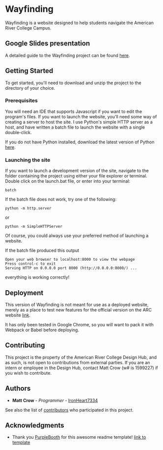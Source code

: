 # Wayfinding

Wayfinding is a website designed to help students navigate the American River College Campus.

## Google Slides presentation

A detailed guide to the Wayfinding project can be found [here](https://docs.google.com/presentation/d/14uy2DAPB68twqYutxfy9it2A-veyfG2TyEI0Ig03Pk8/edit?usp=sharing).

## Getting Started

To get started, you'll need to download and unzip the project to the directory of your choice.

### Prerequisites

You will need an IDE that supports Javascript if you want to edit the program's files.
If you want to launch the website, you'll need some way of creating a server to host the site.
I use Python's simple HTTP server as a host, and have written a batch file to launch the website with a single double-click.

If you do not have Python installed, download the latest version of Python [here](https://www.python.org/downloads/).

### Launching the site

If you want to launch a development version of the site, navigate to the folder containing the project using either your file explorer or terminal.
Double click on the launch.bat file, or enter into your terminal:

```
batch
```

If the batch file does not work, try one of the following:

```
python -m http.server
```
or
```
python -m SimpleHTTPServer
```

Of course, you could always use your preferred method of launching a website.

If the batch file produced this output
```
Open your web browser to localhost:8000 to view the webpage
Press control-c to exit
Serving HTTP on 0.0.0.0 port 8000 (http://0.0.0.0:8000/) ...
```
everything is working correctly!

## Deployment

This version of Wayfinding is not meant for use as a deployed website,
merely as a place to test new features for the official version on the ARC website [link](https://www.arc.losrios.edu/about-us/campus-map-app).

It has only been tested in Google Chrome, so you will want to pack it with Webpack or Babel before deploying.

## Contributing

This project is the property of the American River College Design Hub, and as such, is not open to contributions from external parties. If you are an intern or employee in the Design Hub, contact Matt Crow (w# is 1599227) if you wish to contribute.


## Authors

* **Matt Crow** - *Programmer* - [IronHeart7334](https://github.com/IronHeart7334)

See also the list of [contributors](https://github.com/IronHeart7334/Wayfinding/contributors) who participated in this project.

## Acknowledgments

* Thank you [PurpleBooth](https://github.com/PurpleBooth) for this awesome readme template! [link to template](https://gist.github.com/PurpleBooth/109311bb0361f32d87a2)

